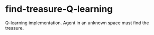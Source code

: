 # find-treasure-Q-learning
Q-learning implementation. Agent in an unknown space must find the treasure.
